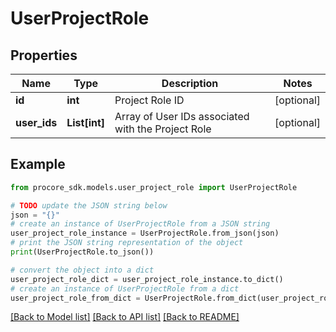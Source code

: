 # UserProjectRole


## Properties

Name | Type | Description | Notes
------------ | ------------- | ------------- | -------------
**id** | **int** | Project Role ID | [optional] 
**user_ids** | **List[int]** | Array of User IDs associated with the Project Role | [optional] 

## Example

```python
from procore_sdk.models.user_project_role import UserProjectRole

# TODO update the JSON string below
json = "{}"
# create an instance of UserProjectRole from a JSON string
user_project_role_instance = UserProjectRole.from_json(json)
# print the JSON string representation of the object
print(UserProjectRole.to_json())

# convert the object into a dict
user_project_role_dict = user_project_role_instance.to_dict()
# create an instance of UserProjectRole from a dict
user_project_role_from_dict = UserProjectRole.from_dict(user_project_role_dict)
```
[[Back to Model list]](../README.md#documentation-for-models) [[Back to API list]](../README.md#documentation-for-api-endpoints) [[Back to README]](../README.md)


